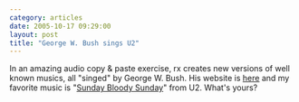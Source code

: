 ```yaml
---
category: articles
date: 2005-10-17 09:29:00
layout: post
title: "George W. Bush sings U2"
---
```


In an amazing audio copy & paste exercise, rx creates new versions of well known musics, all "singed" by George W. Bush. His website is <a href="http://www.thepartyparty.com/">here</a> and my favorite music is "<a href="http://media2.audiostreet.net/playsong.m3u?mode=StreamLo&song=B5FE87B6AB8C442AB6AAB43092F2CFD1">Sunday Bloody Sunday</a>" from U2. What's yours?
